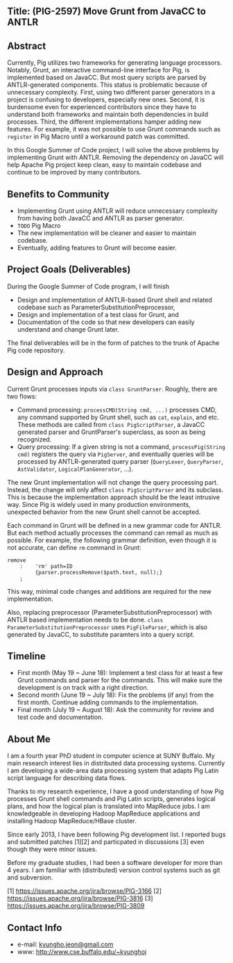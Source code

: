Title: (PIG-2597) Move Grunt from JavaCC to ANTLR
--

Abstract
--
Currently, Pig utilizes two frameworks for generating language processors.
Notably, Grunt, an interactive command-line interface for Pig, is implemented
based on JavaCC. But most query scripts are parsed by ANTLR-generated
components.  This status is problematic because of unnecessary
complexity. First, using two different parser generators in a project is
confusing to developers, especially new ones.
Second, it is burdensome even for experienced contributors since
they have to understand both frameworks and maintain both dependencies in
build processes.
Third, the different implementations hamper adding new features. For example,
it was not possible to use Grunt commands such as `register` in Pig Macro
until a workaround patch was committed.

In this Google Summer of Code project, I will solve the above problems
by implementing Grunt with ANTLR.  Removing the dependency on JavaCC will help
Apache Pig project keep clean, easy to maintain codebase and continue to be
improved by many contributors. 

Benefits to Community
--
 * Implementing Grunt using ANTLR will reduce unnecessary complexity from
   having both JavaCC and ANTLR as parser generator. 
 * `TODO` Pig Macro 
 * The new implementation will be cleaner and easier to maintain codebase. 
 * Eventually, adding features to Grunt will become easier. 

Project Goals (Deliverables)
--
During the Google Summer of Code program, I will finish

 * Design and implementation of ANTLR-based Grunt shell and related codebase
 such as ParameterSubstitutionPreprocessor,
 * Design and implementation of a test class for Grunt, and
 * Documentation of the code so that new developers can easily understand and
   change Grunt later.

The final deliverables will be in the form of patches to the trunk of Apache
Pig code repository.

Design and Approach
--
Current Grunt processes inputs via `class GruntParser`. Roughly, there are two
flows:
 
 * Command processing: `processCMD(String cmd, ...)` processes CMD, any command
   supported by Grunt shell, such as `cat`, `explain`, and etc.
   These methods are called from `class PigScriptParser`, a JavaCC generated
   parser and GruntParser's superclass, as soon as being recognized.
 * Query processing: If a given string is not a command,
   `processPig(String cmd)`
   registers the query via `PigServer`, and eventually queries will be
   processed by ANTLR-generated query parser
   (`QueryLexer`, `QueryParser`, `AstValidator`, `LogicalPlanGenerator`, ...).

The new Grunt implementation will not change the query processing
part. Instead, the change will only affect `class PigScriptParser` and its 
subclass. This is because the implementation approach should be the least
intrusive way. Since Pig is widely used in many production environments,
unexpected behavior from the new Grunt shell cannot be accepted. 

Each command in Grunt will be defined in a new grammar code for ANTLR. 
But each method actually processes the command can remail as much as possible.
For example, the following grammar definition, even though it is not accurate,
can define `rm` command in Grunt:
```
remove
    :    'rm' path=ID
         {parser.processRemove($path.text, null);}
    ;
```

This way, minimal code changes and additions are required for the new 
implementation.

Also, replacing preprocessor (ParameterSubstitutionPreprocessor) with
ANTLR based implementation needs to be done.
`class ParameterSubstitutionPreprocessor` uses `PigFileParser`,
which is also generated by JavaCC, to substitute paramters into a query
script.

Timeline
--
 * First month (May 19 ~ June 18): Implement a test class for at least a few
   Grunt commands and parser for the commands. This will make sure the
   development is on track with a right direction. 
 * Second month (June 19 ~ July 18): Fix the problems (if any) from the first
   month. Continue adding commands to the implementation. 
 * Final month (July 19 ~ August 18): Ask the community for review and test
   code and documentation.

About Me
--
I am a fourth year PhD student in computer science at SUNY Buffalo. My main
research interest lies in distributed data processing systems. Currently I am
developing a wide-area data processing system that adapts Pig Latin script
language for describing data flows. 

Thanks to my research experience, I have a good understanding of how Pig
processes Grunt shell commands and Pig Latin scripts, generates logical plans,
and how the logical plan is translated into MapReduce jobs.
I am knowledgeable in developing Hadoop MapReduce
applications and installing Hadoop MapReduce/HBase cluster. 

Since early 2013, I have been following Pig development list. 
I reported bugs and submitted patches [1][2] and particpated in discussions [3]
even though they were minor issues.

Before my graduate studies, I had been a software developer for more than 4
years. I am familiar with (distributed) version control systems such as git and
subversion. 

[1] https://issues.apache.org/jira/browse/PIG-3166
[2] https://issues.apache.org/jira/browse/PIG-3816
[3] https://issues.apache.org/jira/browse/PIG-3809

Contact Info
--
 * e-mail: kyungho.jeon@gmail.com
 * www: http://www.cse.buffalo.edu/~kyunghoj

